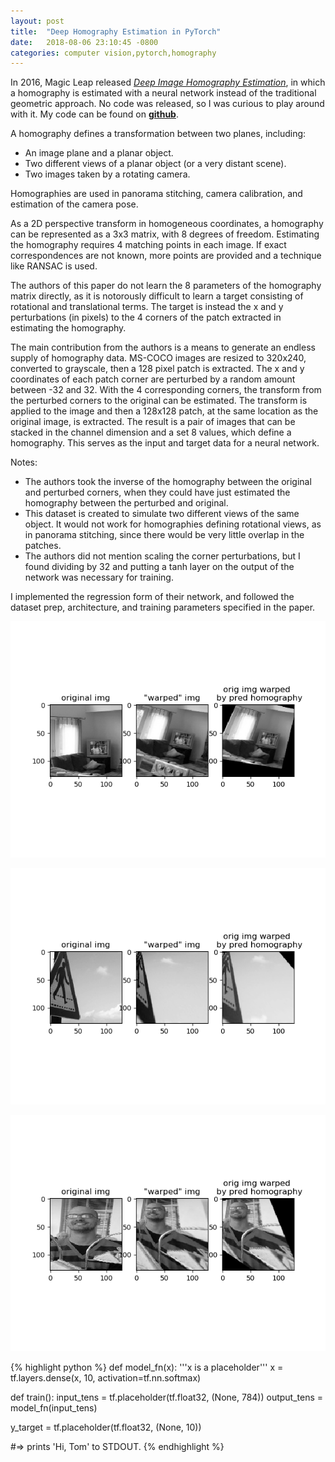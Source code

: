 ```yaml
---
layout: post
title:  "Deep Homography Estimation in PyTorch"
date:   2018-08-06 23:10:45 -0800
categories: computer vision,pytorch,homography 
---
```


In 2016, Magic Leap released [*Deep Image Homography Estimation*][paper], in which a homography is estimated with a neural network instead of the traditional geometric approach. No code was released, so I was curious to play around with it. My code can be found on [__github__][github].

A homography defines a transformation between two planes, including:
- An image plane and a planar object.
- Two different views of a planar object (or a very distant scene).
- Two images taken by a rotating camera.

Homographies are used in panorama stitching, camera calibration, and estimation of the camera pose.

As a 2D perspective transform in homogeneous coordinates, a homography can be represented as a 3x3 matrix, with 8 degrees of freedom. Estimating the homography requires 4 matching points in each image. If exact correspondences are not known, more points are provided and a technique like RANSAC is used. 

The authors of this paper do not learn the 8 parameters of the homography matrix directly, as it is notorously difficult to learn a target consisting of rotational and translational terms. The target is instead the x and y perturbations (in pixels) to the 4 corners of the patch extracted in estimating the homography.

The main contribution from the authors is a means to generate an endless supply of homography data. MS-COCO images are resized to 320x240, converted to grayscale, then a 128 pixel patch is extracted. The x and y coordinates of each patch corner are perturbed by a random amount between -32 and 32. With the 4 corresponding corners, the transform from the perturbed corners to the original can be estimated. The transform is applied to the image and then a 128x128 patch, at the same location as the original image, is extracted. The result is a pair of images that can be stacked in the channel dimension and a set 8 values, which define a homography. This serves as the input and target data for a neural network.

Notes:
- The authors took the inverse of the homography between the original and perturbed corners, when they could have just estimated the homography between the perturbed and original.
- This dataset is created to simulate two different views of the same object. It would not work for homographies defining rotational views, as in panorama stitching, since there would be very little overlap in the patches.
- The authors did not mention scaling the corner perturbations, but I found dividing by 32 and putting a tanh layer on the output of the network was necessary for training.

I implemented the regression form of their network, and followed the dataset prep, architecture, and training parameters specified in the paper.   

![good performance on test image](assets/good_img_1.png)

![good performance on test image](assets/good_img_2.png)

![bad performance on test image](assets/bad_img_1.png)

 
{% highlight python %}
def model_fn(x):
  '''x is a placeholder'''
  x = tf.layers.dense(x, 10, activation=tf.nn.softmax)

def train():
  input_tens = tf.placeholder(tf.float32, (None, 784))
  output_tens = model_fn(input_tens)
 
  y_target = tf.placeholder(tf.float32, (None, 10))

#=> prints 'Hi, Tom' to STDOUT.
{% endhighlight %}

[paper]: https://arxiv.org/pdf/1606.03798.pdf
[github]: https://github.com/ekrim/deep-homography
